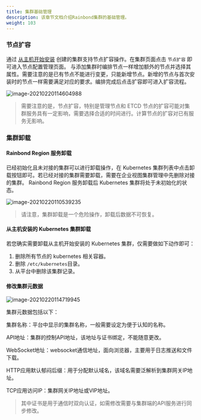 ```yaml
---
title: 集群基础管理
description: 该章节文档介绍Rainbond集群的基础管理。
weight: 103
---
```


### 节点扩容

通过 [从主机开始安装](/docs/user-operations/cluster-manage/add-cluster/#从裸机开始安装) 创建的集群支持节点扩容操作。在集群页面点击 `节点扩容` 即可进入节点配置管理页面。 与添加集群时编排节点一样增加额外的节点并选择其属性。需要注意的是已有节点不能进行变更，只能新增节点。新增的节点与首次安装时的节点一样需要满足对应的要求。编排完成后点击扩容即可进入扩容流程。

![image-20210220114604988](https://static.goodrain.com/images/5.3/node-append.png)

> 需要注意的是，节点扩容，特别是管理节点和 ETCD 节点的扩容可能对集群服务具有一定影响，需要选择合适的时间进行。计算节点的扩容对已有服务无影响。

### 集群卸载

#### Rainbond Region 服务卸载

已经初始化且未对接的集群可以进行卸载操作，在 Kubernetes 集群列表中点击卸载按钮即可。若已经对接的集群需要卸载，需要在企业视图集群管理中先删除对接的集群。 Rainbond Region 服务卸载后 Kubernetes 集群将处于未初始化的状态。

![image-20210220110539235](https://static.goodrain.com/images/5.3/cluster-uninstall.png)

> 请注意，集群卸载是一个危险操作，卸载后数据不可恢复。

#### 从主机安装的 Kubernetes 集群卸载

若您确实需要卸载从主机开始安装的 Kubernetes 集群，仅需要做如下动作即可：

1. 删除所有节点的 kubernetes 相关容器。
2. 删除 `/etc/kubernetes`目录。
3. 从平台中删除该集群记录。

#### 修改集群元数据

![image-20210220114719945](https://static.goodrain.com/images/5.3/change-cluster.png)

集群元数据包括以下：

集群名称：平台中显示的集群名称，一般需要设定为便于认知的名称。

API地址：集群的控制API地址，该地址与证书绑定，不能随意更改。

WebSocket地址：websocket通信地址，面向浏览器，主要用于日志推送和文件下载。

HTTP应用默认郁闷后缀：用于分配默认域名，该域名需要泛解析到集群网关IP地址。

TCP应用访问IP：集群网关IP地址或VIP地址。

> 其中证书是用于通信时双向认证，如需修改需要与集群端的API服务进行同步修改。

